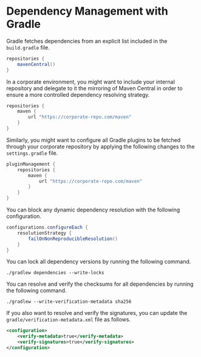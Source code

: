 # Dependency Management with Gradle

Gradle fetches dependencies from an explicit list included in the `build.gradle` file.

```groovy
repositories {
    mavenCentral()
}
```

In a corporate environment, you might want to include your internal repository and delegate to it the mirroring of Maven Central in order to ensure a more controlled dependency resolving strategy.

```groovy
repositories {
    maven {
        url "https://corporate-repo.com/maven"
    }
}
```

Similarly, you might want to configure all Gradle plugins to be fetched through your corporate repository by applying the following changes to the `settings.gradle` file.

```groovy
pluginManagement {
    repositories {
        maven {
            url "https://corporate-repo.com/maven"
        }
    }
}
```

You can block any dynamic dependency resolution with the following configuration.

```groovy
configurations.configureEach {
    resolutionStrategy {
        failOnNonReproducibleResolution()
    }
}
```

You can lock all dependency versions by running the following command.

```shell
./gradlew dependencies --write-locks
```

You can resolve and verify the checksums for all dependencies by running the following command.

```shell
./gradlew --write-verification-metadata sha256
```

If you also want to resolve and verify the signatures, you can update the `gradle/verification-metadata.xml` file as follows.

```xml
<configuration>
    <verify-metadata>true</verify-metadata>
    <verify-signatures>true</verify-signatures>
</configuration>
```
